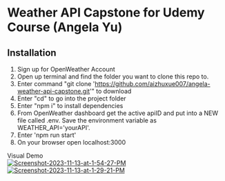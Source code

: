 # Weather API Capstone for Udemy Course (Angela Yu)

## Installation
1. Sign up for OpenWeather Account
2. Open up terminal and find the folder you want to clone this repo to.
3. Enter command "git clone 'https://github.com/aizhuxue007/angela-weather-api-capstone.git'" to download
4. Enter "cd" to go into the project folder
5. Enter "npm i" to install dependencies
6. From OpenWeather dashboard get the active apiID and put into a NEW file called .env. Save the environment variable as WEATHER_API='yourAPI'. 
7. Enter 'npm run start'
8. On your browser open localhost:3000

Visual Demo
<br />
<a href="https://ibb.co/Czdswp7"><img src="https://i.ibb.co/2y2YF0t/Screenshot-2023-11-13-at-1-54-27-PM.png" alt="Screenshot-2023-11-13-at-1-54-27-PM" border="0"></a><br />
<a href="https://ibb.co/NCV2wB8"><img src="https://i.ibb.co/H4FTm8W/Screenshot-2023-11-13-at-1-29-21-PM.png" alt="Screenshot-2023-11-13-at-1-29-21-PM" border="0" /></a>
